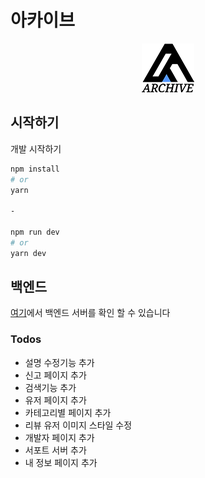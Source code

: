 # 아카이브
<div align="center">
  <a href="https://archiver.me">
    <img src="./public/logo_sm.png">
  </a>
</div>

## 시작하기

개발 시작하기

```bash
npm install
# or
yarn

-

npm run dev
# or
yarn dev
```

## 백엔드
[여기](https://github.com/Archive-Discord/archive-backend)에서 백엔드 서버를 확인 할 수 있습니다


### Todos
- 설명 수정기능 추가  
- 신고 페이지 추가  
- 검색기능 추가  
- 유저 페이지 추가  
- 카테고리별 페이지 추가
- 리뷰 유저 이미지 스타일 수정
- 개발자 페이지 추가
- 서포트 서버 추가
- 내 정보 페이지 추가